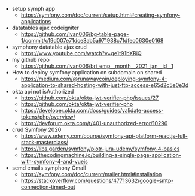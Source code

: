 - setup symph app
  - https://symfony.com/doc/current/setup.html#creating-symfony-applications
- datatables ajax codeigniter
  - https://github.com/ivan006/bg-table-page-1/commit/c19d007e71dce3ab5a971938c7fdfec0630e0168
- symphony datatable ajax crud
  - https://www.youtube.com/watch?v=qe1t91bXRiQ
- my github repo
  - https://github.com/ivan006/bri_emp__month__2021_jan__id__1
- How to deploy symfony application on subdomain on shared
  - https://medium.com/@runawaycoin/deploying-symfony-4-application-to-shared-hosting-with-just-ftp-access-e65d2c5e0e3d
- okta api not isAuthorized
  - https://github.com/okta/okta-jwt-verifier-php/issues/27
  - https://github.com/okta/okta-jwt-verifier-php
  - https://developer.okta.com/docs/guides/validate-access-tokens/php/overview/
  - https://devforum.okta.com/t/401-unauthorized-error/10296
- crud  Symfony  2020
  - https://www.udemy.com/course/symfony-api-platform-reactjs-full-stack-masterclass/
  - https://libs.garden/symfony/piotr-jura-udemy/symfony-4-basics
  - https://thecodingmachine.io/building-a-single-page-application-with-symfony-4-and-vuejs
- semd emails symphony Gmail
  - https://symfony.com/doc/current/mailer.html#installation
  - https://stackoverflow.com/questions/47713632/google-smtp-connection-timed-out
